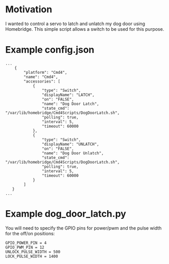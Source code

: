 # Motivation

I wanted to control a servo to latch and unlatch my dog door using Homebridge. This simple script allows a switch to be used for this purpose.

# Example config.json

```
...
    {
        "platform": "Cmd4",
        "name": "Cmd4",
        "accessories": [
            {
                "type": "Switch",
                "displayName": "LATCH",
                "on": "FALSE",
                "name": "Dog Door Latch",
                "state_cmd": "/var/lib/homebridge/Cmd4Scripts/DogDoorLatch.sh",
                "polling": true,
                "interval": 5,
                "timeout": 60000
            },
            {
                "type": "Switch",
                "displayName": "UNLATCH",
                "on": "FALSE",
                "name": "Dog Door Unlatch",
                "state_cmd": "/var/lib/homebridge/Cmd4Scripts/DogDoorLatch.sh",
                "polling": true,
                "interval": 5,
                "timeout": 60000
            }
        ]
   }
...
```

# Example dog_door_latch.py

You will need to specify the GPIO pins for power/pwm and the pulse width for the off/on positions:
```
GPIO_POWER_PIN = 4
GPIO_PWM_PIN = 12
UNLOCK_PULSE_WIDTH = 500
LOCK_PULSE_WIDTH = 1400
```
